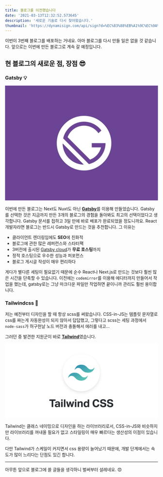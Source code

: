 ```yaml
---
title: 블로그를 이전했습니다
date: '2021-03-13T12:32:52.573645'
description: '새로운 기술로 다시 찾아왔습니다.'
thumbnail: 'https://dynamisign.com/api/sign?d=%EC%83%88%EB%A1%9C%EC%9A%B4%20%EA%B8%B0%EC%88%A0%EB%A1%9C%20%EB%8B%A4%EC%8B%9C%20%EC%B0%BE%EC%95%84%EC%99%94%EC%8A%B5%EB%8B%88%EB%8B%A4.&i=https://qgcjsixggwsztftamrtt.supabase.co/storage/v1/object/public/uploads/1627328428653&i=https://qgcjsixggwsztftamrtt.supabase.co/storage/v1/object/public/uploads/1627328613997&t=%EB%B8%94%EB%A1%9C%EA%B7%B8%EB%A5%BC%20%EC%9D%B4%EC%A0%84%ED%96%88%EC%8A%B5%EB%8B%88%EB%8B%A4'
---
```


이번이 3번째 블로그를 배포하는 거네요. 아마 블로그를 다시 만들 일은 없을 것 같습니다. 앞으로는 이번에 만든 블로그로 계속 갈 예정입니다.

## 현 블로그의 새로운 점, 장점 😎

### Gatsby 💡

![Gatsby](./gatsby-header.jpg)

이번에 만든 블로그는 Next도 Nuxt도 아닌 [**Gatsby**](https://gatsbyjs.org)를 이용해 만들었습니다. Gatsby를 선택한 것은 지금까지 만든 3개의 블로그의 경험을 돌아봐도 최고의 선택이었다고 생각합니다. Gatsby 문서를 접하고 3일 만에 바로 배포가 완료되었을 정도니까요. React 개발자라면 블로그는 반드시 Gatsby로 만드는 것을 추천합니다. 그 이유는

- 클라이언트 렌더링임에도 **SEO**에 친화적
- 블로그에 관한 많은 레퍼런스와 스타터팩
- 3버전에 출시된 [Gatsby cloud](https://www.gatsbyjs.com/products/cloud/)가 **무료 호스팅**까지
- 정적 호스팅으로 우수한 성능과 퍼포먼스
- 블로그 게시글 작성이 매우 편리하다

게다가 별다른 세팅이 필요없기 때문에 순수 React나 Next.js로 만드는 것보다 훨씬 많은 시간을 단축할 수 있습니다. 이전에는 `codemirror`를 이용해 에디터까지 만들어서 작업을 했는데, gatsby로는 그냥 마크다운 파일만 작업하면 끝이니까 관리도 훨씬 용이합니다.

### Tailwindcss 🍃

저는 예전부터 디자인을 할 때 항상 scss를 써왔습니다. CSS-in-JS는 템플릿 문자열로 css를 짜는게 자동완성이 되지 않아서 답답했고, 그렇다고 scss는 세팅 과정에서 `node-sass`가 허구헌날 노드 버전과 충돌해서 에러를 내고...

그러던 중 발견한 지원군이 바로 [**Tailwind**](https://tailwindcss.com/)였습니다.

![Tailwindcss](./tailwind.png)

Tailwind는 클래스 네이밍으로 디자인을 하는 라이브러리로서, CSS-in-JS와 비슷하지만 라이브러리를 꺼내올 필요가 없고 스타일링이 매우 빠르다는 생산성의 이점이 있습니다.

다만 Tailwind가 스케일이 커지면서 css 용량이 늘어났기 때문에, 개발 단계에서는 속도가 많이 느리다는 단점도 있긴 합니다.

---

아무튼 앞으로 블로그에 쓸 글들을 생각하니 벌써부터 설레네요. 😍
